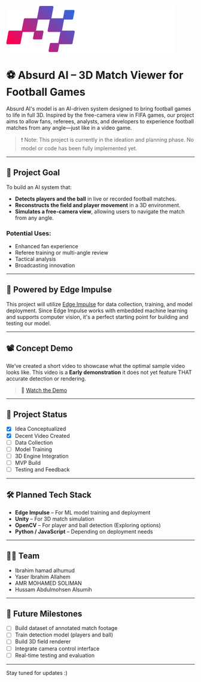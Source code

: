 ![image](./AiLeague.png)

# ⚽ Absurd AI – 3D Match Viewer for Football Games

Absurd AI's model is an AI-driven system designed to bring football games to life in full 3D. Inspired by the free-camera view in FIFA games, our project aims to allow fans, referees, analysts, and developers to experience football matches from any angle—just like in a video game.

> ❗ Note: This project is currently in the ideation and planning phase. No model or code has been fully implemented yet.

---

## 🎯 Project Goal

To build an AI system that:
- **Detects players and the ball** in live or recorded football matches.
- **Reconstructs the field and player movement** in a 3D environment.
- **Simulates a free-camera view**, allowing users to navigate the match from any angle.

### Potential Uses:
- Enhanced fan experience
- Referee training or multi-angle review
- Tactical analysis
- Broadcasting innovation

---

## 🧠 Powered by Edge Impulse

This project will utilize [Edge Impulse](https://www.edgeimpulse.com/) for data collection, training, and model deployment. Since Edge Impulse works with embedded machine learning and supports computer vision, it's a perfect starting point for building and testing our model.

---

## 📽️ Concept Demo

We’ve created a short video to showcase what the optimal sample video looks like. This video is a **Early demonstration** it does not yet feature THAT accurate detection or rendering.

> 🎥 [Watch the Demo](./0409.mp4)

---

## 🚧 Project Status

- [x] Idea Conceptualized
- [x] Decent Video Created
- [ ] Data Collection
- [ ] Model Training
- [ ] 3D Engine Integration
- [ ] MVP Build
- [ ] Testing and Feedback

---

## 🛠️ Planned Tech Stack

- **Edge Impulse** – For ML model training and deployment
- **Unity** – For 3D match simulation
- **OpenCV** – For player and ball detection (Exploring options)
- **Python / JavaScript** – Depending on deployment needs

---

## 🧑‍💻 Team

- Ibrahim hamad alhumud
- Yaser Ibrahim Allahem
- AMR MOHAMED SOLIMAN
- Hussam Abdulmohsen Alsumih

---

## 📌 Future Milestones

- [ ] Build dataset of annotated match footage
- [ ] Train detection model (players and ball)
- [ ] Build 3D field renderer
- [ ] Integrate camera control interface
- [ ] Real-time testing and evaluation

---

Stay tuned for updates :)
